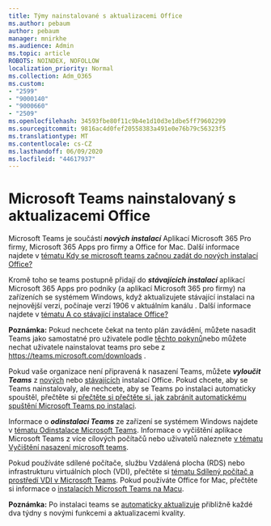 ```yaml
---
title: Týmy nainstalované s aktualizacemi Office
ms.author: pebaum
author: pebaum
manager: mnirkhe
ms.audience: Admin
ms.topic: article
ROBOTS: NOINDEX, NOFOLLOW
localization_priority: Normal
ms.collection: Adm_O365
ms.custom:
- "2599"
- "9000140"
- "9000660"
- "2509"
ms.openlocfilehash: 34593fbe80f11c9b4e1d10d3e1dbe5ff79602299
ms.sourcegitcommit: 9816ac4d0fef20558383a491e0e76b79c56323f5
ms.translationtype: MT
ms.contentlocale: cs-CZ
ms.lasthandoff: 06/09/2020
ms.locfileid: "44617937"
---
```

# <a name="microsoft-teams-installed-with-office-updates"></a>Microsoft Teams nainstalovaný s aktualizacemi Office

Microsoft Teams je součástí ***nových instalací*** Aplikací Microsoft 365 Pro firmy, Microsoft 365 Apps pro firmy a Office for Mac. Další informace najdete v [tématu Kdy se microsoft teams začnou zadát do nových instalací Office?](https://docs.microsoft.com/deployoffice/teams-install#when-will-microsoft-teams-start-being-included-with-new-installations-of-microsoft-365-apps)

Kromě toho se teams postupně přidají do ***stávajících instalací*** aplikací Microsoft 365 Apps pro podniky (a aplikací Microsoft 365 pro firmy) na zařízeních se systémem Windows, když aktualizujete stávající instalaci na nejnovější verzi, počínaje verzí 1906 v aktuálním kanálu . Další informace najdete v [tématu A co stávající instalace Office?](https://docs.microsoft.com/deployoffice/teams-install#what-about-existing-installations-of-microsoft-365-apps)

**Poznámka:** Pokud nechcete čekat na tento plán zavádění, můžete nasadit Teams jako samostatné pro uživatele podle [těchto pokynů](https://docs.microsoft.com/MicrosoftTeams/msi-deployment)nebo můžete nechat uživatele nainstalovat teams pro sebe z https://teams.microsoft.com/downloads .

Pokud vaše organizace není připravená k nasazení Teams, můžete ***vyloučit Teams*** z [nových](https://docs.microsoft.com/deployoffice/teams-install#how-to-exclude-microsoft-teams-from-new-installations-of-microsoft-365-apps) nebo [stávajících](https://docs.microsoft.com/deployoffice/teams-install#use-group-policy-to-control-the-installation-of-microsoft-teams) instalací Office. Pokud chcete, aby se Teams nainstalovaly, ale nechcete, aby se Teams po instalaci automaticky spouštěl, přečtěte si [přečtěte si přečtěte si, jak zabránit automatickému spuštění Microsoft Teams po instalaci](https://docs.microsoft.com/deployoffice/teams-install#use-group-policy-to-prevent-microsoft-teams-from-starting-automatically-after-installation).

Informace o ***odinstalaci Teams*** ze zařízení se systémem Windows najdete v [tématu Odinstalace Microsoft Teams](https://support.office.com/article/uninstall-microsoft-teams-3b159754-3c26-4952-abe7-57d27f5f4c81). Informace o vyčištění aplikace Microsoft Teams z více cílových počítačů nebo uživatelů naleznete [v tématu Vyčištění nasazení microsoft teams](https://docs.microsoft.com/microsoftteams/scripts/powershell-script-teams-deployment-clean-up).

Pokud používáte sdílené počítače, službu Vzdálená plocha (RDS) nebo infrastrukturu virtuálních ploch (VDI), přečtěte si [tématu Sdílený počítač a prostředí VDI v Microsoft Teams](https://docs.microsoft.com/deployoffice/teams-install#shared-computer-and-vdi-environments-with-microsoft-teams). Pokud používáte Office for Mac, přečtěte si informace o [instalacích Microsoft Teams na Macu](https://docs.microsoft.com/deployoffice/teams-install#microsoft-teams-installations-on-a-mac).

**Poznámka:** Po instalaci teams se [automaticky aktualizuje](https://docs.microsoft.com/deployoffice/teams-install#feature-and-quality-updates-for-microsoft-teams) přibližně každé dva týdny s novými funkcemi a aktualizacemi kvality. 
